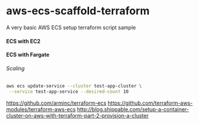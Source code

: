 # aws-ecs-scaffold-terraform
A very basic AWS ECS setup terraform script sample

#### ECS with EC2

#### ECS with Fargate

###### Scaling
```bash
aws ecs update-service --cluster test-app-cluster \
 --service test-app-service --desired-count 10
```


https://github.com/arminc/terraform-ecs
https://github.com/terraform-aws-modules/terraform-aws-ecs
http://blog.shippable.com/setup-a-container-cluster-on-aws-with-terraform-part-2-provision-a-cluster